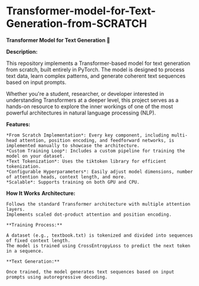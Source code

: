 # Transformer-model-for-Text-Generation-from-SCRATCH
**Transformer Model for Text Generation 🚀**

**Description:**

  This repository implements a Transformer-based model for text generation from scratch, built entirely in PyTorch. The model is designed to process text data, learn complex patterns, and generate coherent text sequences based on input prompts.
  
  Whether you're a student, researcher, or developer interested in understanding Transformers at a deeper level, this project serves as a hands-on resource to explore the inner workings of one of the most powerful architectures in natural language processing (NLP).

**Features:**
      
    *From Scratch Implementation*: Every key component, including multi-head attention, position encoding, and feedforward networks, is implemented manually to showcase the architecture.
    *Custom Training Loop*: Includes a custom pipeline for training the model on your dataset.
    *Text Tokenization*: Uses the tiktoken library for efficient tokenization.
    *Configurable Hyperparameters*: Easily adjust model dimensions, number of attention heads, context length, and more.
    *Scalable*: Supports training on both GPU and CPU.


**How It Works**
    **Architecture:**
    
    Follows the standard Transformer architecture with multiple attention layers.
    Implements scaled dot-product attention and position encoding.
    
    **Training Process:**
    
    A dataset (e.g., textbook.txt) is tokenized and divided into sequences of fixed context length.
    The model is trained using CrossEntropyLoss to predict the next token in a sequence.
    
    **Text Generation:**
    
    Once trained, the model generates text sequences based on input prompts using autoregressive decoding.
